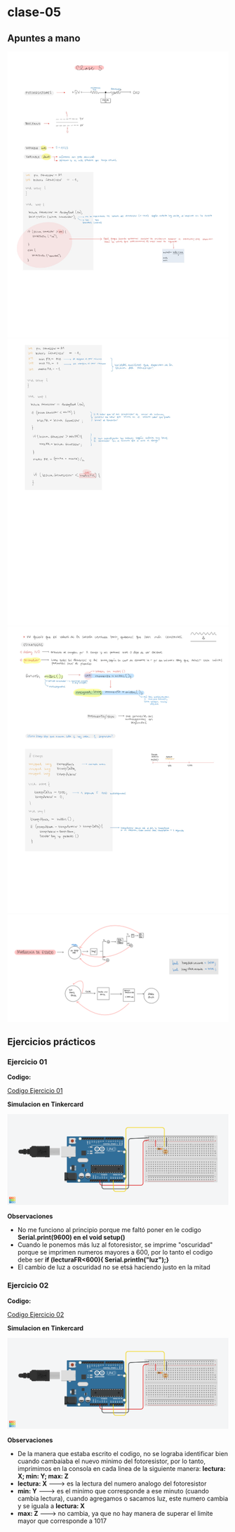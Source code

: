 # clase-05

## Apuntes a mano

![Apuntes 01](./apuntes_clase5_1.jpg)
![Apuntes 01](./apuntes_clase5_2.jpg)
![Apuntes 01](./apuntes_clase5_3.jpg)
![Apuntes 01](./apuntes_clase05_4.jpg)

## Ejercicios prácticos

### Ejercicio 01

**Codigo:**

[Codigo Ejercicio 01](./codigo_ej01_clase05/codigo_ej01_clase05.ino)

**Simulacion en Tinkercard**

![Simulación 01](./simulacion_ej01_clase05.png)

**Observaciones**
* No me funciono al principio porque me faltó poner en le codigo **Serial.print(9600) en el void setup()**
* Cuando le ponemos más luz al fotoresistor, se imprime "oscuridad" porque se imprimen numeros mayores a 600, por lo tanto el codigo debe ser **if (lecturaFR<600){ Serial.printIn("luz");}**
* El cambio de luz a oscuridad no se etsá haciendo justo en la mitad

### Ejercicio 02

**Codigo:**

[Codigo Ejercicio 02](./codigo_ej02_clase05/codigo_ej02_clase05.ino)

**Simulacion en Tinkercard**

![Simulación 02](./simulacion_ej02_clase05.png)

**Observaciones**
* De la manera que estaba escrito el codigo, no se lograba identificar bien cuando cambaiaba el nuevo minimo del fotoresistor, por lo tanto, imprimimos en la consola en cada linea de la siguiente manera: **lectura: X; min: Y; max: Z**
* **lectura: X** ---> es la lectura del numero analogo del fotoresistor
* **min: Y** ---> es el minimo que corresponde a ese minuto (cuando cambia lectura), cuando agregamos o sacamos luz, este numero cambia y se iguala a **lectura: X**
* **max: Z** ---> no cambia, ya que no hay manera de superar el limite mayor que corresponde a 1017


